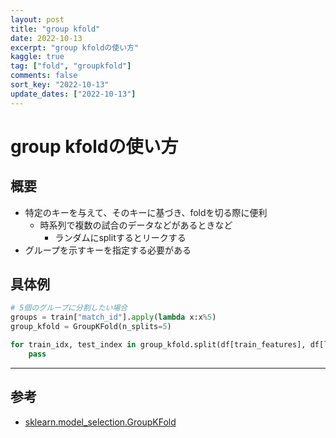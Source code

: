 ```yaml
---
layout: post
title: "group kfold"
date: 2022-10-13
excerpt: "group kfoldの使い方"
kaggle: true
tag: ["fold", "groupkfold"]
comments: false
sort_key: "2022-10-13"
update_dates: ["2022-10-13"]
---
```


# group kfoldの使い方

## 概要
 - 特定のキーを与えて、そのキーに基づき、foldを切る際に便利
   - 時系列で複数の試合のデータなどがあるときなど
     - ランダムにsplitするとリークする
 - グループを示すキーを指定する必要がある

## 具体例

```python
# 5個のグループに分割したい場合
groups = train["match_id"].apply(lambda x:x%5)
group_kfold = GroupKFold(n_splits=5)

for train_idx, test_index in group_kfold.split(df[train_features], df[label], groups):
    pass
```

---

## 参考
 - [sklearn.model_selection.GroupKFold](https://scikit-learn.org/stable/modules/generated/sklearn.model_selection.GroupKFold.html)

